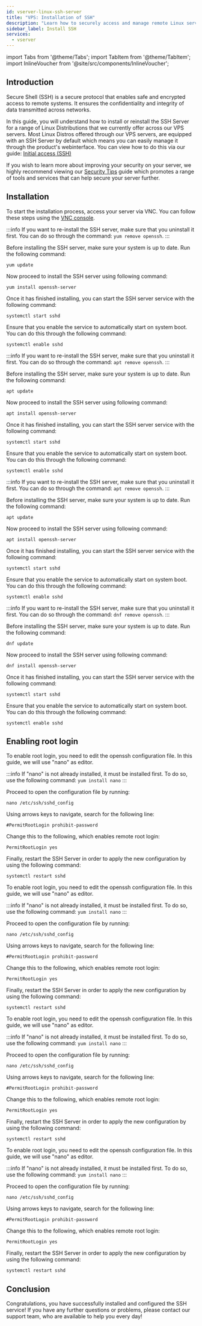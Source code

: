 ```yaml
---
id: vserver-linux-ssh-server
title: "VPS: Installation of SSH"
description: "Learn how to securely access and manage remote Linux servers with SSH to enhance data protection and server control → Learn more now"
sidebar_label: Install SSH
services:
  - vserver
---
```


import Tabs from '@theme/Tabs';
import TabItem from '@theme/TabItem';
import InlineVoucher from '@site/src/components/InlineVoucher';


## Introduction

Secure Shell (SSH) is a secure protocol that enables safe and encrypted access to remote systems. It ensures the confidentiality and integrity of data transmitted across networks.

In this guide, you will understand how to install or reinstall the SSH Server for a range of Linux Distributions that we currently offer across our VPS servers. Most Linux Distros offered through our VPS servers, are equipped with an SSH Server by default which means you can easily manage it through the product's webinterface. You can view how to do this via our guide: [Initial access (SSH)](vserver-linux-ssh.md)

If you wish to learn more about improving your security on your server, we highly recommend viewing our [Security Tips](vserver-linux-security-tips.md) guide which promotes a range of tools and services that can help secure your server further.

<InlineVoucher />

## Installation

To start the installation process, access your server via VNC. You can follow these steps using the [VNC console](vserver-vnc.md).


<Tabs>
<TabItem value="CentOS" label="CentOS" default>

:::info
If you want to re-install the SSH server, make sure that you uninstall it first. You can do so through the command: `yum remove openssh`.
:::

Before installing the SSH server, make sure your system is up to date. Run the following command:
```
yum update
```

Now proceed to install the SSH server using following command:
```
yum install openssh-server
```

Once it has finished installing, you can start the SSH server service with the following command:
```
systemctl start sshd
```

Ensure that you enable the service to automatically start on system boot. You can do this through the following command:
```
systemctl enable sshd
```

</TabItem>

<TabItem value="Debian" label="Debian">

:::info
If you want to re-install the SSH server, make sure that you uninstall it first. You can do so through the command: `apt remove openssh`.
:::

Before installing the SSH server, make sure your system is up to date. Run the following command:
```
apt update
```

Now proceed to install the SSH server using following command:
```
apt install openssh-server
```

Once it has finished installing, you can start the SSH server service with the following command:
```
systemctl start sshd
```

Ensure that you enable the service to automatically start on system boot. You can do this through the following command:
```
systemctl enable sshd
```
</TabItem>

<TabItem value="Ubuntu" label="Ubuntu">

:::info
If you want to re-install the SSH server, make sure that you uninstall it first. You can do so through the command: `apt remove openssh`.
:::

Before installing the SSH server, make sure your system is up to date. Run the following command:
```
apt update
```

Now proceed to install the SSH server using following command:
```
apt install openssh-server
```

Once it has finished installing, you can start the SSH server service with the following command:
```
systemctl start sshd
```

Ensure that you enable the service to automatically start on system boot. You can do this through the following command:
```
systemctl enable sshd
```
</TabItem>

<TabItem value="Fedora" label="Fedora">

:::info
If you want to re-install the SSH server, make sure that you uninstall it first. You can do so through the command: `dnf remove openssh`.
:::

Before installing the SSH server, make sure your system is up to date. Run the following command:
```
dnf update
```

Now proceed to install the SSH server using following command:
```
dnf install openssh-server
```

Once it has finished installing, you can start the SSH server service with the following command:
```
systemctl start sshd
```

Ensure that you enable the service to automatically start on system boot. You can do this through the following command:
```
systemctl enable sshd
```
</TabItem>
</Tabs>

## Enabling root login

<Tabs>

<TabItem value="CentOS" label="CentOS" default>
To enable root login, you need to edit the openssh configuration file. In this guide, we will use "nano" as editor.

:::info
If "nano" is not already installed, it must be installed first. To do so, use the following command: `yum install nano`
:::

Proceed to open the configuration file by running:
```
nano /etc/ssh/sshd_config 
```

Using arrows keys to navigate, search for the following line:
```
#PermitRootLogin prohibit-password
```

Change this to the following, which enables remote root login:
```
PermitRootLogin yes
```

Finally, restart the SSH Server in order to apply the new configuration by using the following command:
```
systemctl restart sshd
```
</TabItem>

<TabItem value="Debian" label="Debian" default>
To enable root login, you need to edit the openssh configuration file. In this guide, we will use "nano" as editor.

:::info
If "nano" is not already installed, it must be installed first. To do so, use the following command: `yum install nano`
:::

Proceed to open the configuration file by running:
```
nano /etc/ssh/sshd_config 
```

Using arrows keys to navigate, search for the following line:
```
#PermitRootLogin prohibit-password
```

Change this to the following, which enables remote root login:
```
PermitRootLogin yes
```

Finally, restart the SSH Server in order to apply the new configuration by using the following command:
```
systemctl restart sshd
```
</TabItem>

<TabItem value="Ubuntu" label="Ubuntu" default>
To enable root login, you need to edit the openssh configuration file. In this guide, we will use "nano" as editor.

:::info
If "nano" is not already installed, it must be installed first. To do so, use the following command: `yum install nano`
:::

Proceed to open the configuration file by running:
```
nano /etc/ssh/sshd_config 
```

Using arrows keys to navigate, search for the following line:
```
#PermitRootLogin prohibit-password
```

Change this to the following, which enables remote root login:
```
PermitRootLogin yes
```

Finally, restart the SSH Server in order to apply the new configuration by using the following command:
```
systemctl restart sshd
```
</TabItem>

<TabItem value="Fedora" label="Fedora" default>
To enable root login, you need to edit the openssh configuration file. In this guide, we will use "nano" as editor.

:::info
If "nano" is not already installed, it must be installed first. To do so, use the following command: `yum install nano`
:::

Proceed to open the configuration file by running:
```
nano /etc/ssh/sshd_config 
```

Using arrows keys to navigate, search for the following line:
```
#PermitRootLogin prohibit-password
```

Change this to the following, which enables remote root login:
```
PermitRootLogin yes
```

Finally, restart the SSH Server in order to apply the new configuration by using the following command:
```
systemctl restart sshd
```
</TabItem>
</Tabs>


## Conclusion

Congratulations, you have successfully installed and configured the SSH service! If you have any further questions or problems, please contact our support team, who are available to help you every day! 


<InlineVoucher />
